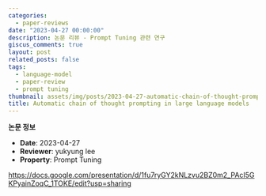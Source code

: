 ```yaml
---
categories:
  - paper-reviews
date: "2023-04-27 00:00:00"
description: 논문 리뷰 - Prompt Tuning 관련 연구
giscus_comments: true
layout: post
related_posts: false
tags:
  - language-model
  - paper-review
  - prompt tuning
thumbnail: assets/img/posts/2023-04-27-automatic-chain-of-thought-prompting-in-large-language/thumbnail.jpg
title: Automatic chain of thought prompting in large language models
---
```


**논문 정보**

- **Date**: 2023-04-27
- **Reviewer**: yukyung lee
- **Property**: Prompt Tuning

https://docs.google.com/presentation/d/1fu7ryGY2kNLzvu2BZ0m2_PAcI5GKPyainZoqC_1TOKE/edit?usp=sharing
